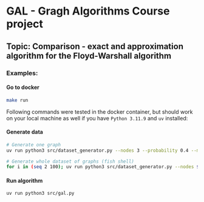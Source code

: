 # GAL - Gragh Algorithms Course project

## Topic: Comparison - exact and approximation algorithm for the Floyd-Warshall algorithm

### Examples:

#### Go to docker

```bash
make run
```

Following commands were tested in the docker container, but should work on your local machine as well if you have `Python 3.11.9` and `uv` installed:

#### Generate data

```bash
# Generate one graph
uv run python3 src/dataset_generator.py --nodes 3 --probability 0.4 --max_weight 30 --seed 42 --output_txt datasets/graph-1.txt --output_png datasets/graph-1.png --visualize

# Generate whole dataset of graphs (fish shell)
for i in (seq 2 100); uv run python3 src/dataset_generator.py --nodes $i --probability 0.5 --max_weight 30 --seed 42 --output_txt datasets/graph-$i.txt --output_png datasets/graph-$i.png --visualize; end
```

#### Run algorithm

```bash
uv run python3 src/gal.py
```


